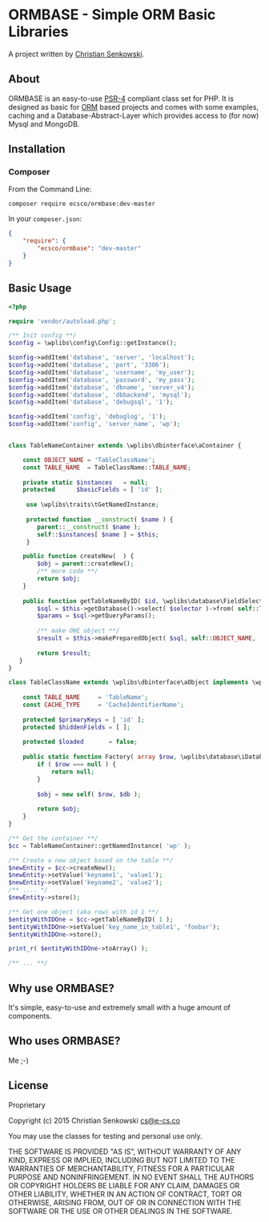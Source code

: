 # ORMBASE - Simple ORM Basic Libraries

A project written by [Christian Senkowski](http://e-cs.co/).

## About

ORMBASE is an easy-to-use [PSR-4](https://github.com/php-fig/fig-standards/blob/master/accepted/PSR-4-autoloader.md)
compliant class set for PHP. It is designed as basic for [ORM](http://en.wikipedia.org/wiki/Object-relational_mapping) based projects 
and comes with some examples, caching and a Database-Abstract-Layer which provides access to (for now) Mysql and MongoDB.

## Installation

### Composer

From the Command Line:

```
composer require ecsco/ormbase:dev-master
```

In your `composer.json`:

``` json
{
    "require": {
        "ecsco/ormbase": "dev-master"
    }
}
```

## Basic Usage

``` php
<?php

require 'vendor/autoload.php';

/** Init config **/
$config = \wplibs\config\Config::getInstance();

$config->addItem('database', 'server', 'localhost');
$config->addItem('database', 'port', '3306');
$config->addItem('database', 'username', 'my_user');
$config->addItem('database', 'password', 'my_pass');
$config->addItem('database', 'dbname', 'server_v4');
$config->addItem('database', 'dbbackend', 'mysql');
$config->addItem('database', 'debugsql', '1');

$config->addItem('config', 'debuglog', '1');
$config->addItem('config', 'server_name', 'wp');


class TableNameContainer extends \wplibs\dbinterface\aContainer {

    const OBJECT_NAME = 'TableClassName';
    const TABLE_NAME  = TableClassName::TABLE_NAME;
    
    private static $instances   = null;
    protected      $basicFields = [ 'id' ];
     
     use \wplibs\traits\tGetNamedInstance;
     
     protected function __construct( $name ) {
        parent::__construct( $name );
        self::$instances[ $name ] = $this;
     }

    public function createNew(  ) {
        $obj = parent::createNew();
        /** more code **/
        return $obj;
    }
    
    public function getTableNameByID( $id, \wplibs\database\FieldSelection $selector = null ) {
        $sql = $this->getDatabase()->select( $selector )->from( self::TABLE_NAME )->where( 'id', '=', (int)$id )->limit( 1 );
        $params = $sql->getQueryParams();
     
        /** make ONE object **/
        $result = $this->makePreparedObject( $sql, self::OBJECT_NAME, ...$params );
     
        return $result;
   }
}

class TableClassName extends \wplibs\dbinterface\aObject implements \wplibs\dbinterface\iCachable {
    
    const TABLE_NAME     = 'TableName';
    const CACHE_TYPE     = 'CacheIdentifierName';
    
    protected $primaryKeys = [ 'id' ];
    protected $hiddenFields = [ ];
  
    protected $loaded       = false;
    
    public static function Factory( array $row, \wplibs\database\iDatabase $db ) {
        if ( $row === null ) {
            return null;
        }
  
        $obj = new self( $row, $db );
  
        return $obj;
    }
}

/** Get the container **/
$cc = TableNameContainer::getNamedInstance( 'wp' );

/** Create a new object based on the table **/
$newEntity = $cc->createNew();
$newEntity->setValue('keyname1', 'value1');
$newEntity->setValue('keyname2', 'value2');
/** .... */
$newEntity->store();

/** Get one object (aka row) with id 1 **/
$entityWithIDOne = $cc->getTableNameByID( 1 ); 
$entityWithIDOne->setValue('key_name_in_table1', 'foobar');
$entityWithIDOne->store();

print_r( $entityWithIDOne->toArray() );

/** ... **/

```

## Why use ORMBASE?

It's simple, easy-to-use and extremely small with a huge amount of components.

## Who uses ORMBASE?

Me ;-)


## License

Proprietary

Copyright (c) 2015 Christian Senkowski <cs@e-cs.co>

You may use the classes for testing and personal use only.

THE SOFTWARE IS PROVIDED "AS IS", WITHOUT WARRANTY OF ANY KIND, EXPRESS OR
IMPLIED, INCLUDING BUT NOT LIMITED TO THE WARRANTIES OF MERCHANTABILITY,
FITNESS FOR A PARTICULAR PURPOSE AND NONINFRINGEMENT. IN NO EVENT SHALL THE
AUTHORS OR COPYRIGHT HOLDERS BE LIABLE FOR ANY CLAIM, DAMAGES OR OTHER
LIABILITY, WHETHER IN AN ACTION OF CONTRACT, TORT OR OTHERWISE, ARISING FROM,
OUT OF OR IN CONNECTION WITH THE SOFTWARE OR THE USE OR OTHER DEALINGS IN
THE SOFTWARE.
